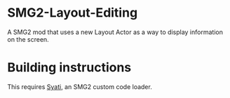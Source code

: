 # SMG2-Layout-Editing
A SMG2 mod that uses a new Layout Actor as a way to display information on the screen.

# Building instructions

This requires [Syati](https://github.com/shibbo/Syati), an SMG2 custom code loader.
